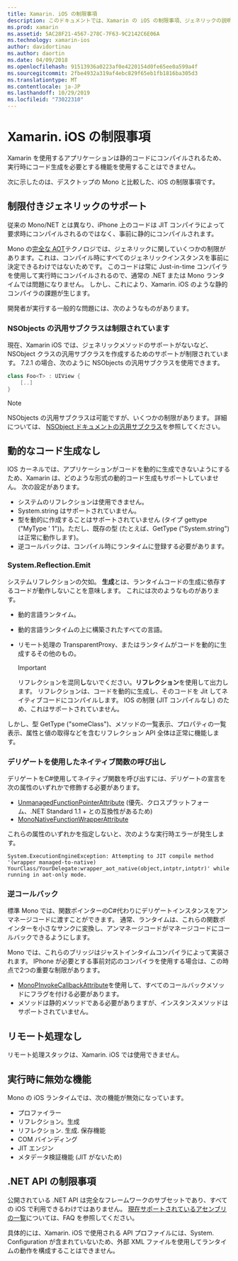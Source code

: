 ```yaml
---
title: Xamarin. iOS の制限事項
description: このドキュメントでは、Xamarin の iOS の制限事項、ジェネリックの説明、NSObjects の汎用サブクラス、ジェネリックオブジェクトでの P/Invoke などについて説明します。
ms.prod: xamarin
ms.assetid: 5AC28F21-4567-278C-7F63-9C2142C6E06A
ms.technology: xamarin-ios
author: davidortinau
ms.author: daortin
ms.date: 04/09/2018
ms.openlocfilehash: 91513936a0223af0e4220154d0fe65ee0a599a4f
ms.sourcegitcommit: 2fbe4932a319af4ebc829f65eb1fb1816ba305d3
ms.translationtype: MT
ms.contentlocale: ja-JP
ms.lasthandoff: 10/29/2019
ms.locfileid: "73022310"
---
```

# <a name="limitations-of-xamarinios"></a>Xamarin. iOS の制限事項

Xamarin を使用するアプリケーションは静的コードにコンパイルされるため、実行時にコード生成を必要とする機能を使用することはできません。

次に示したのは、デスクトップの Mono と比較した、iOS の制限事項です。

 <a name="Limited_Generics_Support" />

## <a name="limited-generics-support"></a>制限付きジェネリックのサポート

従来の Mono/NET とは異なり、iPhone 上のコードは JIT コンパイラによって要求時にコンパイルされるのではなく、事前に静的にコンパイルされます。

Mono の[完全な AOT](https://www.mono-project.com/docs/advanced/aot/#full-aot)テクノロジでは、ジェネリックに関していくつかの制限があります。これは、コンパイル時にすべてのジェネリックインスタンスを事前に決定できるわけではないためです。 このコードは常に Just-in-time コンパイラを使用して実行時にコンパイルされるので、通常の .NET または Mono ランタイムでは問題になりません。 しかし、これにより、Xamarin. iOS のような静的コンパイラの課題が生じます。

開発者が実行する一般的な問題には、次のようなものがあります。

 <a name="Generic_Subclasses_of_NSObjects_are_limited" />

### <a name="generic-subclasses-of-nsobjects-are-limited"></a>NSObjects の汎用サブクラスは制限されています

現在、Xamarin iOS では、ジェネリックメソッドのサポートがないなど、NSObject クラスの汎用サブクラスを作成するためのサポートが制限されています。 7\.2.1 の場合、次のように NSObjects の汎用サブクラスを使用できます。

```csharp
class Foo<T> : UIView {
    [..]
}
```

> [!NOTE]
> NSObjects の汎用サブクラスは可能ですが、いくつかの制限があります。 詳細については、 [NSObject ドキュメントの汎用サブクラス](~/ios/internals/api-design/nsobject-generics.md)を参照してください。

 <a name="No_Dynamic_Code_Generation" />

## <a name="no-dynamic-code-generation"></a>動的なコード生成なし

IOS カーネルでは、アプリケーションがコードを動的に生成できないようにするため、Xamarin は、どのような形式の動的コード生成もサポートしていません。 次の設定があります。

- システムのリフレクションは使用できません。
- System.string はサポートされていません。
- 型を動的に作成することはサポートされていません (タイプ gettype ("MyType ' 1"))。ただし、既存の型 (たとえば、GetType ("System.string") は正常に動作します)。
- 逆コールバックは、コンパイル時にランタイムに登録する必要があります。

 <a name="System.Reflection.Emit" />

### <a name="systemreflectionemit"></a>System.Reflection.Emit

システムリフレクションの欠如。 **生成**とは、ランタイムコードの生成に依存するコードが動作しないことを意味します。 これには次のようなものがあります。

- 動的言語ランタイム。
- 動的言語ランタイムの上に構築されたすべての言語。
- リモート処理の TransparentProxy、またはランタイムがコードを動的に生成するその他のもの。

  > [!IMPORTANT]
  > リフレクションを混同**し**ないでください。**リフレクション**を使用して出力します。 リフレクションは、コードを動的に生成し、そのコードを Jit してネイティブコードにコンパイルします。 IOS の制限 (JIT コンパイルなし) のため、これはサポートされていません。

しかし、型 GetType ("someClass")、メソッドの一覧表示、プロパティの一覧表示、属性と値の取得などを含むリフレクション API 全体は正常に機能します。

### <a name="using-delegates-to-call-native-functions"></a>デリゲートを使用したネイティブ関数の呼び出し

デリゲートをC#使用してネイティブ関数を呼び出すには、デリゲートの宣言を次の属性のいずれかで修飾する必要があります。

- [UnmanagedFunctionPointerAttribute](xref:System.Runtime.InteropServices.UnmanagedFunctionPointerAttribute) (優先、クロスプラットフォーム、.NET Standard 1.1 + との互換性があるため)
- [MonoNativeFunctionWrapperAttribute](xref:ObjCRuntime.MonoNativeFunctionWrapperAttribute)

これらの属性のいずれかを指定しないと、次のような実行時エラーが発生します。

```
System.ExecutionEngineException: Attempting to JIT compile method '(wrapper managed-to-native) YourClass/YourDelegate:wrapper_aot_native(object,intptr,intptr)' while running in aot-only mode.
```

 <a name="Reverse_Callbacks" />

### <a name="reverse-callbacks"></a>逆コールバック

標準 Mono では、関数ポインターのC#代わりにデリゲートインスタンスをアンマネージコードに渡すことができます。 通常、ランタイムは、これらの関数ポインターを小さなサンクに変換し、アンマネージコードがマネージコードにコールバックできるようにします。

Mono では、これらのブリッジはジャストインタイムコンパイラによって実装されます。 IPhone が必要とする事前対応のコンパイラを使用する場合は、この時点で2つの重要な制限があります。

- [MonoPInvokeCallbackAttribute](xref:ObjCRuntime.MonoPInvokeCallbackAttribute)を使用して、すべてのコールバックメソッドにフラグを付ける必要があります。
- メソッドは静的メソッドである必要がありますが、インスタンスメソッドはサポートされていません。

<a name="No_Remoting" />

## <a name="no-remoting"></a>リモート処理なし

リモート処理スタックは、Xamarin. iOS では使用できません。

 <a name="Runtime_Disabled_Features" />

## <a name="runtime-disabled-features"></a>実行時に無効な機能

Mono の iOS ランタイムでは、次の機能が無効になっています。

- プロファイラー
- リフレクション。生成
- リフレクション. 生成. 保存機能
- COM バインディング
- JIT エンジン
- メタデータ検証機能 (JIT がないため)

 <a name=".NET_API_Limitations" />

## <a name="net-api-limitations"></a>.NET API の制限事項

公開されている .NET API は完全なフレームワークのサブセットであり、すべての iOS で利用できるわけではありません。 [現在サポートされているアセンブリの一覧](~/cross-platform/internals/available-assemblies.md)については、FAQ を参照してください。

具体的には、Xamarin. iOS で使用される API プロファイルには、System. Configuration が含まれていないため、外部 XML ファイルを使用してランタイムの動作を構成することはできません。
